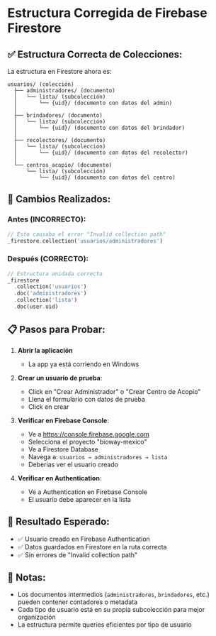 # Estructura Corregida de Firebase Firestore

## ✅ Estructura Correcta de Colecciones:

La estructura en Firestore ahora es:

```
usuarios/ (colección)
  ├── administradores/ (documento)
  │   └── lista/ (subcolección)
  │       └── {uid}/ (documento con datos del admin)
  │
  ├── brindadores/ (documento)
  │   └── lista/ (subcolección)
  │       └── {uid}/ (documento con datos del brindador)
  │
  ├── recolectores/ (documento)
  │   └── lista/ (subcolección)
  │       └── {uid}/ (documento con datos del recolector)
  │
  └── centros_acopio/ (documento)
      └── lista/ (subcolección)
          └── {uid}/ (documento con datos del centro)
```

## 🔧 Cambios Realizados:

### Antes (INCORRECTO):
```dart
// Esto causaba el error "Invalid collection path"
_firestore.collection('usuarios/administradores')
```

### Después (CORRECTO):
```dart
// Estructura anidada correcta
_firestore
  .collection('usuarios')
  .doc('administradores')
  .collection('lista')
  .doc(user.uid)
```

## 📋 Pasos para Probar:

1. **Abrir la aplicación**
   - La app ya está corriendo en Windows

2. **Crear un usuario de prueba**:
   - Click en "Crear Administrador" o "Crear Centro de Acopio"
   - Llena el formulario con datos de prueba
   - Click en crear

3. **Verificar en Firebase Console**:
   - Ve a https://console.firebase.google.com
   - Selecciona el proyecto "bioway-mexico"
   - Ve a Firestore Database
   - Navega a: `usuarios → administradores → lista`
   - Deberías ver el usuario creado

4. **Verificar en Authentication**:
   - Ve a Authentication en Firebase Console
   - El usuario debe aparecer en la lista

## 🎯 Resultado Esperado:

- ✅ Usuario creado en Firebase Authentication
- ✅ Datos guardados en Firestore en la ruta correcta
- ✅ Sin errores de "Invalid collection path"

## 📝 Notas:

- Los documentos intermedios (`administradores`, `brindadores`, etc.) pueden contener contadores o metadata
- Cada tipo de usuario está en su propia subcolección para mejor organización
- La estructura permite queries eficientes por tipo de usuario